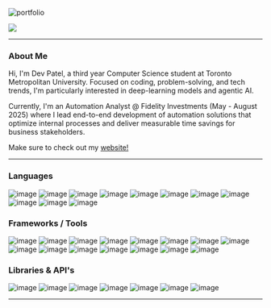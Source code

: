 ![portfolio](https://github.com/user-attachments/assets/2651348a-f368-41fa-b9ca-ea4dd02bfc7b)

![](https://komarev.com/ghpvc/?username=devp19&abbreviated=true&style=for-the-badge&color=20232a)

____
### About Me
Hi, I'm Dev Patel, a third year Computer Science student at Toronto Metropolitan University. Focused on coding, problem-solving, and tech trends, I'm particularly interested in deep-learning models and agentic AI. 

Currently, I'm an Automation Analyst @ Fidelity Investments (May - August 2025) where I lead end-to-end development of automation solutions that optimize internal processes and deliver measurable time savings for business stakeholders.

Make sure to check out my [website!](https://devp.ca)
___

### Languages

![image](https://img.shields.io/badge/Python-20232a?style=for-the-badge&logo=python&logoColor=white)
![image](https://img.shields.io/badge/Java-20232a?style=for-the-badge&logo=openjdk&logoColor=white)
![image](https://img.shields.io/badge/C%2B%2B-20232a?style=for-the-badge&logo=c%2B%2B&logoColor=white)
![image](https://img.shields.io/badge/C-20232a?style=for-the-badge&logo=c&logoColor=white)
![image](https://img.shields.io/badge/Rust-20232a?style=for-the-badge&logo=rust&logoColor=white)
![image](https://img.shields.io/badge/Elixir-20232a?style=for-the-badge&logo=elixir&logoColor=white)
![image](https://img.shields.io/badge/Haskell-20232a?style=for-the-badge&logo=haskell&logoColor=white)
![image](https://img.shields.io/badge/JavaScript-20232a?style=for-the-badge&logo=javascript&logoColor=white)
![image](https://img.shields.io/badge/HTML-20232a?style=for-the-badge&logo=html5&logoColor=white)
![image](https://img.shields.io/badge/r-20232a?style=for-the-badge&logo=r&logoColor=white)
![image](https://img.shields.io/badge/Bash-20232a?style=for-the-badge&logo=gnu-bash&logoColor=white
)

### Frameworks / Tools
![image](https://img.shields.io/badge/Node%20js-20232a?style=for-the-badge&logo=nodedotjs&logoColor=white)
![image](https://img.shields.io/badge/Express%20js-20232a?style=for-the-badge&logo=express&logoColor=white)
![image](https://img.shields.io/badge/React-20232a.svg?&style=for-the-badge&logo=React&logoColor=white)
![image](https://img.shields.io/badge/Amazon_Web_Services-20232a?style=for-the-badge&logo=Amazon%20DynamoDB&logoColor=white)
![image](https://img.shields.io/badge/PowerBI-20232a?style=for-the-badge&logo=Power%20BI&logoColor=white)
![image](https://img.shields.io/badge/git-20232a.svg?&style=for-the-badge&logo=git&logoColor=white)
![image](https://img.shields.io/badge/mysql-20232a?style=for-the-badge&logo=mysql&logoColor=white)
![image](https://img.shields.io/badge/Flask-20232a?style=for-the-badge&logo=flask&logoColor=white)
![image](https://img.shields.io/badge/firebase-20232a?style=for-the-badge&logo=firebase&logoColor=white)
![image](https://img.shields.io/badge/Linux-20232a.svg?&style=for-the-badge&logo=linux&logoColor=white)
![image](https://img.shields.io/badge/Jupyter-20232a.svg?&style=for-the-badge&logo=Jupyter&logoColor=white)
![image](https://img.shields.io/badge/Vercel-20232a?style=for-the-badge&logo=vercel&logoColor=white)
![image](https://img.shields.io/badge/netlify-20232a.svg?&style=for-the-badge&logo=netlify&logoColor=white)
![image](https://img.shields.io/badge/cloudflare-20232a.svg?&style=for-the-badge&logo=cloudflare&logoColor=white)
![image](https://img.shields.io/badge/redis-20232a?style=for-the-badge&logo=redis&logoColor=white)

### Libraries & API's

![image](https://img.shields.io/badge/PyTorch-20232a?style=for-the-badge&logo=pytorch&logoColor=white)
![image](https://img.shields.io/badge/TensorFlow-20232a?style=for-the-badge&logo=tensorflow&logoColor=white)
![image](https://img.shields.io/badge/Numpy-20232a?style=for-the-badge&logo=numpy&logoColor=white)
![image](https://img.shields.io/badge/Pandas-20232a?style=for-the-badge&logo=pandas&logoColor=white)
![image](https://img.shields.io/badge/scikit_learn-20232a?style=for-the-badge&logo=scikit-learn&logoColor=white)
![image](https://img.shields.io/badge/Google%20Cloud-20232a?style=for-the-badge&logo=google-cloud&logoColor=white)
![image](https://img.shields.io/badge/Open%20AI-20232a?style=for-the-badge&logo=openai&logoColor=white)

___
